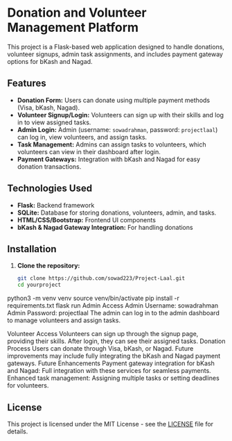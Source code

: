 # Donation and Volunteer Management Platform

This project is a Flask-based web application designed to handle donations, volunteer signups, admin task assignments, and includes payment gateway options for bKash and Nagad.

## Features

- **Donation Form:** Users can donate using multiple payment methods (Visa, bKash, Nagad).
- **Volunteer Signup/Login:** Volunteers can sign up with their skills and log in to view assigned tasks.
- **Admin Login:** Admin (username: `sowadrahman`, password: `projectlaal`) can log in, view volunteers, and assign tasks.
- **Task Management:** Admins can assign tasks to volunteers, which volunteers can view in their dashboard after login.
- **Payment Gateways:** Integration with bKash and Nagad for easy donation transactions.

## Technologies Used

- **Flask:** Backend framework
- **SQLite:** Database for storing donations, volunteers, admin, and tasks.
- **HTML/CSS/Bootstrap:** Frontend UI components
- **bKash & Nagad Gateway Integration:** For handling donations

## Installation

1. **Clone the repository:**

   ```bash
   git clone https://github.com/sowad223/Project-Laal.git
   cd yourproject
python3 -m venv venv
source venv/bin/activate
pip install -r requirements.txt
flask run
Admin Access
Admin Username: sowadrahman
Admin Password: projectlaal
The admin can log in to the admin dashboard to manage volunteers and assign tasks.

Volunteer Access
Volunteers can sign up through the signup page, providing their skills.
After login, they can see their assigned tasks.
Donation Process
Users can donate through Visa, bKash, or Nagad.
Future improvements may include fully integrating the bKash and Nagad payment gateways.
Future Enhancements
Payment gateway integration for bKash and Nagad: Full integration with these services for seamless payments.
Enhanced task management: Assigning multiple tasks or setting deadlines for volunteers.


## License

This project is licensed under the MIT License - see the [LICENSE](https://github.com/sowad223/Project-Laal/blob/main/LICENSE.md) file for details.

